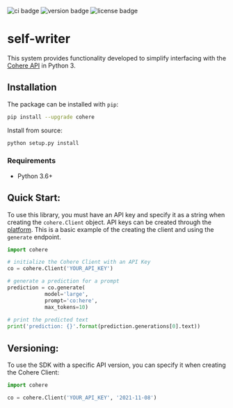 ![ci badge](https://github.com/cohere-ai/cohere-python/actions/workflows/test.yaml/badge.svg)
![version badge](https://img.shields.io/pypi/v/cohere)
![license badge](https://img.shields.io/github/license/cohere-ai/cohere-python)

# self-writer

This system provides functionality developed to simplify interfacing with the [Cohere API](https://docs.cohere.ai/) in Python 3.

## Installation

The package can be installed with `pip`:

```bash
pip install --upgrade cohere
```

Install from source:

```bash
python setup.py install
```

### Requirements
- Python 3.6+

## Quick Start:

To use this library, you must have an API key and specify it as a string when creating the `cohere.Client` object. API keys can be created through the [platform](https://os.cohere.ai). This is a basic example of the creating the client and using the `generate` endpoint.

```python
import cohere

# initialize the Cohere Client with an API Key
co = cohere.Client('YOUR_API_KEY')

# generate a prediction for a prompt 
prediction = co.generate(
            model='large',
            prompt='co:here',
            max_tokens=10)
            
# print the predicted text          
print('prediction: {}'.format(prediction.generations[0].text))
```

## Versioning:
To use the SDK with a specific API version, you can specify it when creating the Cohere Client:

```python
import cohere

co = cohere.Client('YOUR_API_KEY', '2021-11-08')
```




